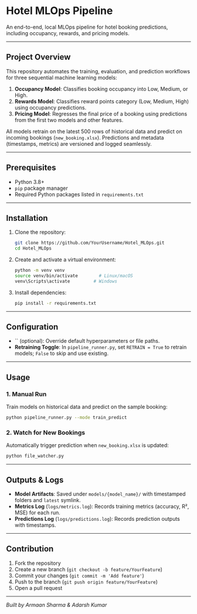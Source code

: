 # Hotel MLOps Pipeline

An end-to-end, local MLOps pipeline for hotel booking predictions, including occupancy, rewards, and pricing models.

---

## Project Overview

This repository automates the training, evaluation, and prediction workflows for three sequential machine learning models:

1. **Occupancy Model**: Classifies booking occupancy into Low, Medium, or High.
2. **Rewards Model**: Classifies reward points category (Low, Medium, High) using occupancy predictions.
3. **Pricing Model**: Regresses the final price of a booking using predictions from the first two models and other features.

All models retrain on the latest 500 rows of historical data and predict on incoming bookings (`new_booking.xlsx`). Predictions and metadata (timestamps, metrics) are versioned and logged seamlessly.

---

## Prerequisites

- Python 3.8+
- `pip` package manager
- Required Python packages listed in `requirements.txt`

---

## Installation

1. Clone the repository:
   ```bash
   git clone https://github.com/YourUsername/Hotel_MLOps.git
   cd Hotel_MLOps
   ```
2. Create and activate a virtual environment:
   ```bash
   python -m venv venv
   source venv/bin/activate        # Linux/macOS
   venv\Scripts\activate         # Windows
   ```
3. Install dependencies:
   ```bash
   pip install -r requirements.txt
   ```

---

## Configuration

- \`\` (optional): Override default hyperparameters or file paths.
- **Retraining Toggle**: In `pipeline_runner.py`, set `RETRAIN = True` to retrain models; `False` to skip and use existing.

---

## Usage

### 1. Manual Run

Train models on historical data and predict on the sample booking:

```bash
python pipeline_runner.py --mode train_predict
```

### 2. Watch for New Bookings

Automatically trigger prediction when `new_booking.xlsx` is updated:

```bash
python file_watcher.py
```

---

## Outputs & Logs

- **Model Artifacts**: Saved under `models/{model_name}/` with timestamped folders and `latest` symlink.
- **Metrics Log** (`logs/metrics.log`): Records training metrics (accuracy, R², MSE) for each run.
- **Predictions Log** (`logs/predictions.log`): Records prediction outputs with timestamps.

---

## Contribution

1. Fork the repository
2. Create a new branch (`git checkout -b feature/YourFeature`)
3. Commit your changes (`git commit -m 'Add feature'`)
4. Push to the branch (`git push origin feature/YourFeature`)
5. Open a pull request

---

*Built by Armaan Sharma & Adarsh Kumar*

